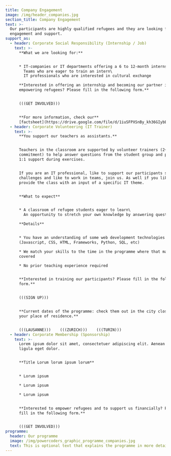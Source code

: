 ```yaml
---
title: Company Engagement
image: /img/header_companies.jpg
section_title: Company Engagement
text: >-
  Our participants are highly qualified refugees and they are looking for your
  engagement and support.
support_as:
  - header: Corporate Social Responsibility (Internship / Job)
    text: >-
      **What we are looking for:** 


      * IT-companies or IT departments offering a 6 to 12-month internship\
        Teams who are eager to train an intern\
        IT professionals who are interested in cultural exchange

      **Interested in offering an internship and becoming our partner in
      empowering refugees? Please fill in the following form.**  


      (((GET INVOLVED)))  


      **For more information, check our**
      [factsheet](https://drive.google.com/file/d/1iuSFPXSnBy_kh36GIybEHma35EgFyOK4/view).
  - header: Corporate Volunteering (IT Trainer)
    text: >-
      **You support our teachers as assistants.**


      Teachers in the classroom are supported by volunteer trainers (2+ half day
      commitment) to help answer questions from the student group and provide
      1:1 support during exercises.


      If you are an IT professional, like to support our participants solving IT
      challenges and like to work in teams, join us. As well if you like to
      provide the class with an input of a specific IT theme. 


      **What to expect**


      * A classroom of refugee students eager to learn\
        An opportunity to stretch your own knowledge by answering questions

      **Details**


      * You have an understanding of some web development technologies
      (Javascript, CSS, HTML, Frameworks, Python, SQL, etc)

      * We match your skills to the time in the programme where that material is
      covered

      * No prior teaching experience required


      **Interested in training our participants? Please fill in the following
      form.**   


      (((SIGN UP))) 


      **Current dates of the programme: check them out in the city closest to
      your place of residence.** 


      (((LAUSANNE)))    (((ZURICH)))    (((TURIN)))
  - header: Corporate Membership (Sponsorship)
    text: >-
      Lorem ipsum dolor sit amet, consectetuer adipiscing elit. Aenean commodo
      ligula eget dolor.


      **Title Lorum lorum ipsum lorum**  


      * Lorum ipsum

      * Lorum ipsum

      * Lorum ipsum


      **Interested to empower refugees and to support us financially? Please
      fill in the following form.**  


      (((GET INVOLVED)))
programme:
  header: Our programme
  image: /img/powercoders_graphic_programme_companies.jpg
  text: This is optional text that explains the programme in more detail.
---
```


